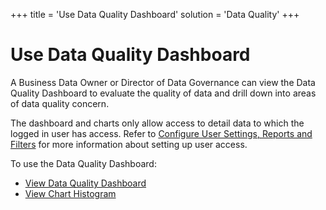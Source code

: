 +++
title = 'Use Data Quality Dashboard'
solution = 'Data Quality'
+++

# Use Data Quality Dashboard

A Business Data Owner or Director of Data Governance can view the Data
Quality Dashboard to evaluate the quality of data and drill down into
areas of data quality concern.

The dashboard and charts only allow access to detail data to which the
logged in user has access. Refer to [Configure User Settings, Reports
and Filters](Configure_User_Settings_Reports_and_Filters) for more
information about setting up user access.

To use the Data Quality Dashboard:

  - [View Data Quality Dashboard](View_Data_Quality_Dashboard)
  - [View Chart Histogram](View_Chart_Histogram)
